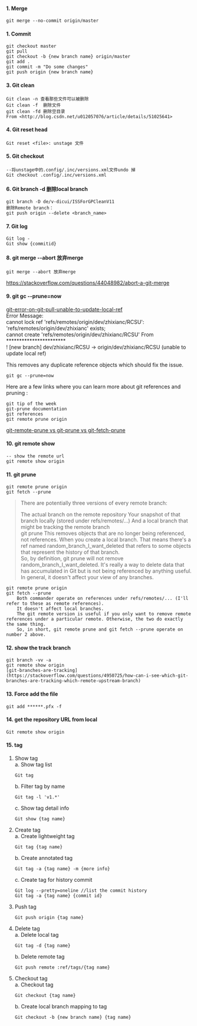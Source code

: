 #### 1. Merge
```
git merge --no-commit origin/master
```

#### 1. Commit
```
git checkout master
git pull 
git checkout -b {new branch name} origin/master
git add .
git commit -m "Do some changes"
git push origin {new branch name}
```

#### 3. Git clean
```
Git clean -n 查看那些文件可以被删除
Git clean -f  删除文件
git clean -fd 删除空目录
From <http://blog.csdn.net/u012057076/article/details/51025641>
```
#### 4. Git reset head <file>
```
Git reset <file>: unstage 文件
```

#### 5. Git checkout
```
--将unstage中的.config/.inc/versions.xml文件undo 掉
Git checkout .config/.inc/versions.xml 
```

#### 6. Git branch -d 删除local branch
```
git branch -D de/v-dicui/ISSForGPCleanV11
删除Remote branch：
git push origin --delete <branch_name>
```

#### 7. Git log
```
Git log -
Git show {commitid}
```

#### 8. git merge --abort 放弃merge
```
git merge --abort 放弃merge
```
https://stackoverflow.com/questions/44048982/abort-a-git-merge
 
#### 9. git gc --prune=now
[git-error-on-git-pull-unable-to-update-local-ref](https://stackoverflow.com/questions/10068640/git-error-on-git-pull-unable-to-update-local-ref/27278221)    
Error Message:    
cannot lock ref 'refs/remotes/origin/dev/zhixianc/RCSU': 'refs/remotes/origin/dev/zhixianc' exists;     
cannot create  'refs/remotes/origin/dev/zhixianc/RCSU' From ***********************    
 ! [new branch]          dev/zhixianc/RCSU -> origin/dev/zhixianc/RCSU  (unable to update local ref)    

This removes any duplicate reference objects which should fix the issue.
```
git gc --prune=now
```
Here are a few links where you can learn more about git references and pruning :
```
git tip of the week
git-prune documentation
git references
git remote prune origin
```
[git-remote-prune vs git-prune vs git-fetch-prune](https://stackoverflow.com/questions/20106712/what-are-the-differences-between-git-remote-prune-git-prune-git-fetch-prune)

#### 10. git remote show
```
-- show the remote url
git remote show origin
```
 
#### 11. git prune
```
git remote prune origin 
git fetch --prune
```
> There are potentially three versions of every remote branch:
>
> The actual branch on the remote repository Your snapshot of that branch locally (stored under refs/remotes/...) 
> And a local branch that might be tracking the remote branch    
> git prune 
> This removes objects that are no longer being referenced, not references. 
> When you create a local branch. That means there's a ref named random_branch_I_want_deleted that refers to some objects that represent the history of that branch.     
> So, by definition, git prune will not remove random_branch_I_want_deleted. 
It's really a way to delete data that has accumulated in Git but is not being referenced by anything useful. 
In general, it doesn't affect your view of any branches.
```
git remote prune origin
git fetch --prune 
	Both commander operate on references under refs/remotes/... (I'll refer to these as remote references). 
	It doesn't affect local branches. 
	The git remote version is useful if you only want to remove remote references under a particular remote. Otherwise, the two do exactly the same thing. 
	So, in short, git remote prune and git fetch --prune operate on number 2 above.
```

#### 12. show the track branch
```
git branch -vv -a
git remote show origin
[git-branches-are-tracking](https://stackoverflow.com/questions/4950725/how-can-i-see-which-git-branches-are-tracking-which-remote-upstream-branch)
```

#### 13. Force add the file
```
git add ******.pfx -f
```
#### 14. get the repository URL from local
```
Git remote show origin 
```
#### 15. tag

1. Show tag    
	a. Show tag list
	```
	Git tag
	```
	b. Filter tag by name
	```
	Git tag -l 'v1.*'
	```
	c. Show tag detail info
	```
	Git show {tag name}
	```

2. Create tag    
	a. Create lightweight tag
	```
	Git tag {tag name}
	```
	b. Create annotated tag
	```
	Git tag -a {tag name} -m {more info}
	```
	c. Create tag for history commit
	```
	Git log --pretty=oneline //list the commit history
	Git tag -a {tag name} {commit id}
	```

3. Push tag    
	```
	Git push origin {tag name}
	```

4. Delete tag    
	a. Delete local tag
	```
	Git tag -d {tag name}
	```
	b. Delete remote tag
	```
	Git push remote :ref/tags/{tag name}
	```

5. Checkout tag    
	a. Checkout tag
	```
	Git checkout {tag name}
	```
	b. Create local branch mapping to tag
	```
	Git checkout -b {new branch name} {tag name}
	```
